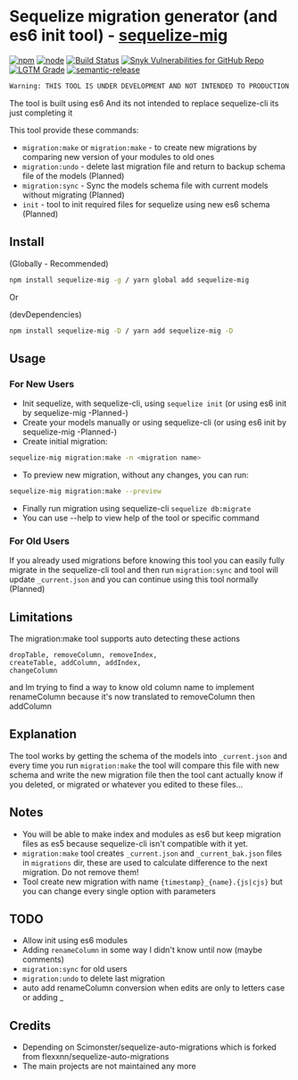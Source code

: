 # Sequelize migration generator (and es6 init tool) - [sequelize-mig](https://npmjs.com/package/sequelize-mig)

[![npm](https://img.shields.io/npm/v/sequelize-mig.svg?logo=npm&style=flat-square)](https://npmjs.com/package/sequelize-mig)
[![node](https://img.shields.io/node/v/sequelize-mig.svg?logo=node.js&style=flat-square)](https://www.npmjs.com/package/sequelize-mig)
[![Build Status](https://img.shields.io/travis/mrvmv/sequelize-mig.svg?logo=travis&style=flat-square)](https://travis-ci.org/mrvmv/sequelize-mig)
[![Snyk Vulnerabilities for GitHub Repo](https://img.shields.io/snyk/vulnerabilities/github/mrvmv/sequelize-mig?logo=snyk&style=flat-square)](https://snyk.io/test/github/mrvmv/sequelize-mig)
[![LGTM Grade](https://img.shields.io/lgtm/grade/javascript/github/MRVMV/sequelize-mig?logo=lgtm&style=flat-square)](https://lgtm.com/projects/g/MRVMV/sequelize-mig/context:javascript)
[![semantic-release](https://img.shields.io/badge/%20%20%F0%9F%93%A6%F0%9F%9A%80-semantic--release-e10079.svg?style=flat-square)](https://github.com/semantic-release/semantic-release)

```Bash
Warning: THIS TOOL IS UNDER DEVELOPMENT AND NOT INTENDED TO PRODUCTION USE RIGHT NOW!!!!
```

The tool is built using es6
And its not intended to replace sequelize-cli its just completing it

This tool provide these commands:

- `migration:make` or `migration:make` - to create new migrations by comparing new version of your modules to old ones
- `migration:undo` - delete last migration file and return to backup schema file of the models (Planned)
- `migration:sync` - Sync the models schema file with current models without migrating (Planned)
- `init` - tool to init required files for sequelize using new es6 schema (Planned)

## Install

(Globally - Recommended)

```Bash
npm install sequelize-mig -g / yarn global add sequelize-mig
```

Or

(devDependencies)

```Bash
npm install sequelize-mig -D / yarn add sequelize-mig -D
```

## Usage

### For New Users

- Init sequelize, with sequelize-cli, using `sequelize init` (or using es6 init by sequelize-mig -Planned-)
- Create your models manually or using sequelize-cli (or using es6 init by sequelize-mig -Planned-)
- Create initial migration:

```Bash
sequelize-mig migration:make -n <migration name>
```

- To preview new migration, without any changes, you can run:

```Bash
sequelize-mig migration:make --preview
```

- Finally run migration using sequelize-cli `sequelize db:migrate`
- You can use --help to view help of the tool or specific command

### For Old Users

If you already used migrations before knowing this tool you can easily fully migrate in the sequelize-cli tool
and then run `migration:sync` and tool will update `_current.json`
and you can continue using this tool normally (Planned)

## Limitations

The migration:make tool supports auto detecting these actions

```
dropTable, removeColumn, removeIndex,
createTable, addColumn, addIndex,
changeColumn
```

and Im trying to find a way to know old column name to implement renameColumn because it's now translated to removeColumn then addColumn

## Explanation

The tool works by getting the schema of the models into `_current.json` and every time you run `migration:make` the tool will compare this file with new schema and write the new migration file
then the tool cant actually know if you deleted, or migrated or whatever you edited to these files...

## Notes

- You will be able to make index and modules as es6 but keep migration files as es5 because sequelize-cli isn't compatible with it yet.
- `migration:make` tool creates `_current.json` and `_current_bak.json` files in `migrations` dir, these are used to calculate difference to the next migration. Do not remove them!
- Tool create new migration with name `{timestamp}_{name}.{js|cjs}` but you can change every single option with parameters

## TODO

- Allow init using es6 modules
- Adding `renameColumn` in some way I didn't know until now (maybe comments)
- `migration:sync` for old users
- `migration:undo` to delete last migration
- auto add renameColumn conversion when edits are only to letters case or adding \_

## Credits

- Depending on Scimonster/sequelize-auto-migrations which is forked from flexxnn/sequelize-auto-migrations
- The main projects are not maintained any more
